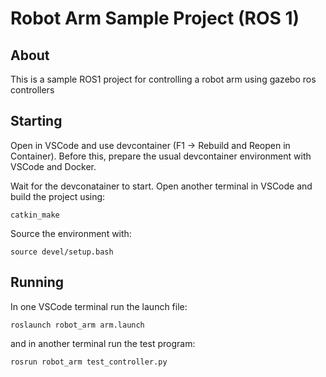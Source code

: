 # Robot Arm Sample Project (ROS 1)

## About

This is a sample ROS1 project for controlling a robot arm using gazebo ros controllers

## Starting

Open in VSCode and use devcontainer (F1 -> Rebuild and Reopen in Container). Before this, prepare the usual devcontainer environment with VSCode and Docker.

Wait for the devconatainer to start. Open another terminal in VSCode and build the project using:
```
catkin_make
```
Source the environment with:
```
source devel/setup.bash
```

## Running 
In one VSCode terminal run the launch file:
```
roslaunch robot_arm arm.launch
```

and in another terminal run the test program:
```
rosrun robot_arm test_controller.py
```